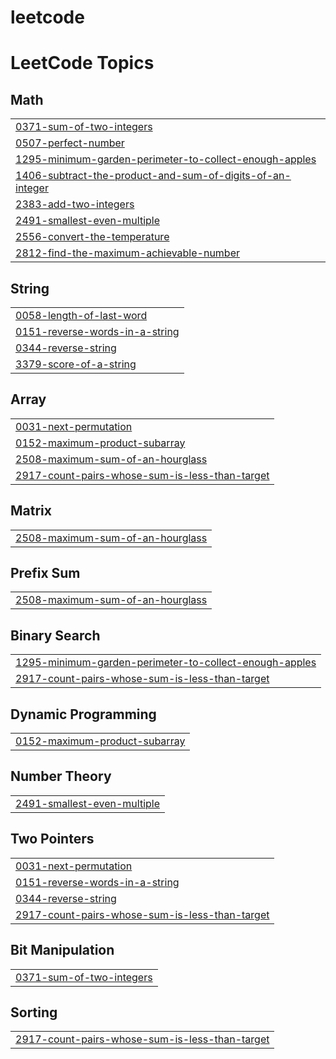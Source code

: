 # leetcode
<!---LeetCode Topics Start-->
# LeetCode Topics
## Math
|  |
| ------- |
| [0371-sum-of-two-integers](https://github.com/Siyabojewar/leetcode/tree/master/0371-sum-of-two-integers) |
| [0507-perfect-number](https://github.com/Siyabojewar/leetcode/tree/master/0507-perfect-number) |
| [1295-minimum-garden-perimeter-to-collect-enough-apples](https://github.com/Siyabojewar/leetcode/tree/master/1295-minimum-garden-perimeter-to-collect-enough-apples) |
| [1406-subtract-the-product-and-sum-of-digits-of-an-integer](https://github.com/Siyabojewar/leetcode/tree/master/1406-subtract-the-product-and-sum-of-digits-of-an-integer) |
| [2383-add-two-integers](https://github.com/Siyabojewar/leetcode/tree/master/2383-add-two-integers) |
| [2491-smallest-even-multiple](https://github.com/Siyabojewar/leetcode/tree/master/2491-smallest-even-multiple) |
| [2556-convert-the-temperature](https://github.com/Siyabojewar/leetcode/tree/master/2556-convert-the-temperature) |
| [2812-find-the-maximum-achievable-number](https://github.com/Siyabojewar/leetcode/tree/master/2812-find-the-maximum-achievable-number) |
## String
|  |
| ------- |
| [0058-length-of-last-word](https://github.com/Siyabojewar/leetcode/tree/master/0058-length-of-last-word) |
| [0151-reverse-words-in-a-string](https://github.com/Siyabojewar/leetcode/tree/master/0151-reverse-words-in-a-string) |
| [0344-reverse-string](https://github.com/Siyabojewar/leetcode/tree/master/0344-reverse-string) |
| [3379-score-of-a-string](https://github.com/Siyabojewar/leetcode/tree/master/3379-score-of-a-string) |
## Array
|  |
| ------- |
| [0031-next-permutation](https://github.com/Siyabojewar/leetcode/tree/master/0031-next-permutation) |
| [0152-maximum-product-subarray](https://github.com/Siyabojewar/leetcode/tree/master/0152-maximum-product-subarray) |
| [2508-maximum-sum-of-an-hourglass](https://github.com/Siyabojewar/leetcode/tree/master/2508-maximum-sum-of-an-hourglass) |
| [2917-count-pairs-whose-sum-is-less-than-target](https://github.com/Siyabojewar/leetcode/tree/master/2917-count-pairs-whose-sum-is-less-than-target) |
## Matrix
|  |
| ------- |
| [2508-maximum-sum-of-an-hourglass](https://github.com/Siyabojewar/leetcode/tree/master/2508-maximum-sum-of-an-hourglass) |
## Prefix Sum
|  |
| ------- |
| [2508-maximum-sum-of-an-hourglass](https://github.com/Siyabojewar/leetcode/tree/master/2508-maximum-sum-of-an-hourglass) |
## Binary Search
|  |
| ------- |
| [1295-minimum-garden-perimeter-to-collect-enough-apples](https://github.com/Siyabojewar/leetcode/tree/master/1295-minimum-garden-perimeter-to-collect-enough-apples) |
| [2917-count-pairs-whose-sum-is-less-than-target](https://github.com/Siyabojewar/leetcode/tree/master/2917-count-pairs-whose-sum-is-less-than-target) |
## Dynamic Programming
|  |
| ------- |
| [0152-maximum-product-subarray](https://github.com/Siyabojewar/leetcode/tree/master/0152-maximum-product-subarray) |
## Number Theory
|  |
| ------- |
| [2491-smallest-even-multiple](https://github.com/Siyabojewar/leetcode/tree/master/2491-smallest-even-multiple) |
## Two Pointers
|  |
| ------- |
| [0031-next-permutation](https://github.com/Siyabojewar/leetcode/tree/master/0031-next-permutation) |
| [0151-reverse-words-in-a-string](https://github.com/Siyabojewar/leetcode/tree/master/0151-reverse-words-in-a-string) |
| [0344-reverse-string](https://github.com/Siyabojewar/leetcode/tree/master/0344-reverse-string) |
| [2917-count-pairs-whose-sum-is-less-than-target](https://github.com/Siyabojewar/leetcode/tree/master/2917-count-pairs-whose-sum-is-less-than-target) |
## Bit Manipulation
|  |
| ------- |
| [0371-sum-of-two-integers](https://github.com/Siyabojewar/leetcode/tree/master/0371-sum-of-two-integers) |
## Sorting
|  |
| ------- |
| [2917-count-pairs-whose-sum-is-less-than-target](https://github.com/Siyabojewar/leetcode/tree/master/2917-count-pairs-whose-sum-is-less-than-target) |
<!---LeetCode Topics End-->